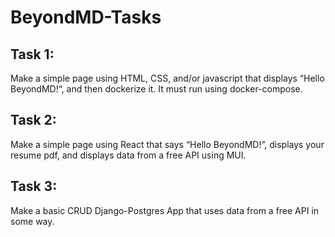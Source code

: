 # BeyondMD-Tasks
## Task 1:
Make a simple page using HTML, CSS, and/or javascript that displays “Hello BeyondMD!“, and then dockerize it. It must run using docker-compose.

## Task 2:
Make a simple page using React that says “Hello BeyondMD!”, displays your resume pdf, and displays data from a free API using MUI.

## Task 3:
Make a basic CRUD Django-Postgres App that uses data from a free API in some way. 
